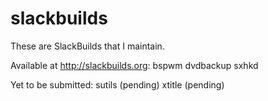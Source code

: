 slackbuilds
===========

These are SlackBuilds that I maintain.

Available at http://slackbuilds.org:
bspwm
dvdbackup
sxhkd

Yet to be submitted:
sutils (pending)
xtitle (pending)
